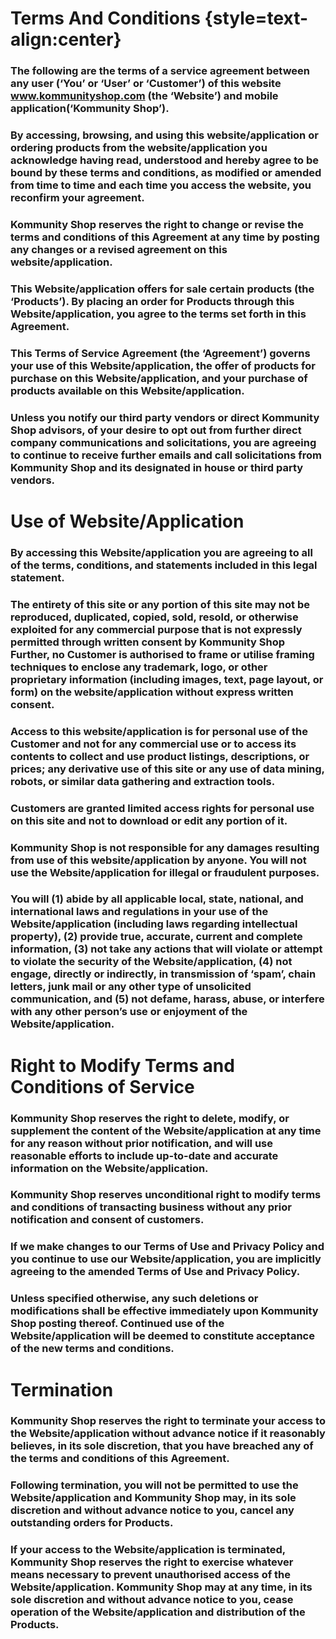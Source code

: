 
# Terms And Conditions {style=text-align:center}

### The following are the terms of a service agreement between any user (‘You’ or ‘User’ or ‘Customer’) of this website www.kommunityshop.com (the ‘Website’) and mobile application(‘Kommunity Shop’). 
### By accessing, browsing, and using this website/application or ordering products from the website/application you acknowledge having read, understood and hereby agree to be bound by these terms and conditions, as modified or amended from time to time and each time you access the website, you reconfirm your agreement. 
### Kommunity Shop reserves the right to change or revise the terms and conditions of this Agreement at any time by posting any changes or a revised agreement on this website/application. 
### This Website/application offers for sale certain products (the ‘Products’). By placing an order for Products through this Website/application, you agree to the terms set forth in this Agreement. 
### This Terms of Service Agreement (the ‘Agreement’) governs your use of this Website/application, the offer of products for purchase on this Website/application, and your purchase of products available on this Website/application.
### Unless you notify our third party vendors or direct  Kommunity Shop advisors, of your desire to opt out from further direct company communications and solicitations, you are agreeing to continue to receive further emails and call solicitations from Kommunity Shop and its designated in house or third party vendors.

# Use of Website/Application

### By accessing this Website/application you are agreeing to all of the terms, conditions, and statements included in this legal statement. 
### The entirety of this site or any portion of this site may not be reproduced, duplicated, copied, sold, resold, or otherwise exploited for any commercial purpose that is not expressly permitted through written consent by Kommunity Shop Further, no Customer is authorised to frame or utilise framing techniques to enclose any trademark, logo, or other proprietary information (including images, text, page layout, or form) on the website/application without express written consent.
### Access to this website/application is for personal use of the Customer and not for any commercial use or to access its contents to collect and use product listings, descriptions, or prices; any derivative use of this site or any use of data mining, robots, or similar data gathering and extraction tools.

### Customers are granted limited access rights for personal use on this site and not to download or edit any portion of it.
### Kommunity Shop is not responsible for any damages resulting from use of this website/application by anyone. You will not use the Website/application for illegal or fraudulent purposes. 
### You will (1) abide by all applicable local, state, national, and international laws and regulations in your use of the Website/application (including laws regarding intellectual property), (2) provide true, accurate, current and complete information, (3) not take any actions that will violate or attempt to violate the security of the Website/application, (4) not engage, directly or indirectly, in transmission of ‘spam’, chain letters, junk mail or any other type of unsolicited communication, and (5) not defame, harass, abuse, or interfere with any other person’s use or enjoyment of the Website/application.

# Right to Modify Terms and Conditions of Service

### Kommunity Shop reserves the right to delete, modify, or supplement the content of the Website/application at any time for any reason without prior notification, and will use reasonable efforts to include up-to-date and accurate information on the Website/application.
### Kommunity Shop reserves unconditional right to modify terms and conditions of transacting business without any prior notification and consent of customers.
### If we make changes to our Terms of Use and Privacy Policy and you continue to use our Website/application, you are implicitly agreeing to the amended Terms of Use and Privacy Policy. 
### Unless specified otherwise, any such deletions or modifications shall be effective immediately upon Kommunity Shop posting thereof. Continued use of the Website/application will be deemed to constitute acceptance of the new terms and conditions.

# Termination

### Kommunity Shop reserves the right to terminate your access to the Website/application without advance notice if it reasonably believes, in its sole discretion, that you have breached any of the terms and conditions of this Agreement. 
### Following termination, you will not be permitted to use the Website/application and Kommunity Shop may, in its sole discretion and without advance notice to you, cancel any outstanding orders for Products. 
### If your access to the Website/application is terminated, Kommunity Shop reserves the right to exercise whatever means necessary to prevent unauthorised access of the Website/application. Kommunity Shop may at any time, in its sole discretion and without advance notice to you, cease operation of the Website/application and distribution of the Products.
